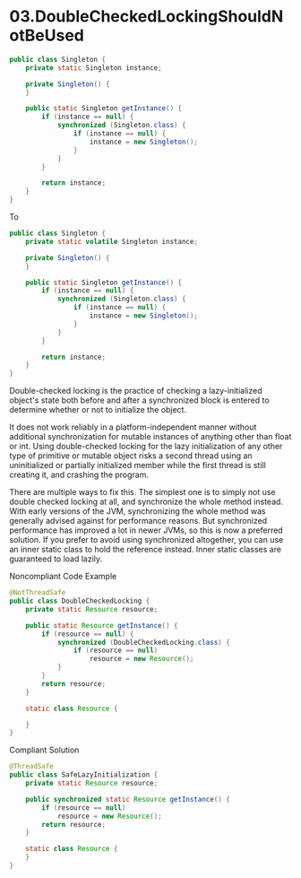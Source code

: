 # 03.DoubleCheckedLockingShouldNotBeUsed

```Java
public class Singleton {
	private static Singleton instance;

	private Singleton() {
	}

	public static Singleton getInstance() {
		if (instance == null) {
			synchronized (Singleton.class) {
				if (instance == null) {
					instance = new Singleton();
				}
			}
		}

		return instance;
	}
}
```
To

```Java
public class Singleton {
	private static volatile Singleton instance;

	private Singleton() {
	}

	public static Singleton getInstance() {
		if (instance == null) {
			synchronized (Singleton.class) {
				if (instance == null) {
					instance = new Singleton();
				}
			}
		}

		return instance;
	}
}
```

Double-checked locking is the practice of checking a lazy-initialized object's state both before and after a synchronized block is entered to determine whether or not to initialize the object.

It does not work reliably in a platform-independent manner without additional synchronization for mutable instances of anything other than float or int. Using double-checked locking for the lazy initialization of any other type of primitive or mutable object risks a second thread using an uninitialized or partially initialized member while the first thread is still creating it, and crashing the program.

There are multiple ways to fix this. The simplest one is to simply not use double checked locking at all, and synchronize the whole method instead. With early versions of the JVM, synchronizing the whole method was generally advised against for performance reasons. But synchronized performance has improved a lot in newer JVMs, so this is now a preferred solution. If you prefer to avoid using synchronized altogether, you can use an inner static class to hold the reference instead. Inner static classes are guaranteed to load lazily.

Noncompliant Code Example

```Java
@NotThreadSafe
public class DoubleCheckedLocking {
    private static Resource resource;

    public static Resource getInstance() {
        if (resource == null) {
            synchronized (DoubleCheckedLocking.class) {
                if (resource == null)
                    resource = new Resource();
            }
        }
        return resource;
    }

    static class Resource {

    }
}
```


Compliant Solution

```Java
@ThreadSafe
public class SafeLazyInitialization {
    private static Resource resource;

    public synchronized static Resource getInstance() {
        if (resource == null)
            resource = new Resource();
        return resource;
    }

    static class Resource {
    }
}
```
 

